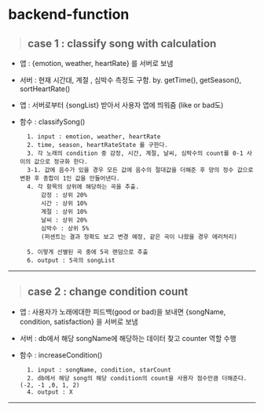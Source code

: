 # backend-function

> ## case 1 : classify song with calculation

- 앱 : {emotion, weather, heartRate} 를 서버로 보냄
- 서버 : 현재 시간대, 계절 , 심박수 측정도 구함. by. getTime(), getSeason(), sortHeartRate()
- 앱 : 서버로부터 {songList} 받아서 사용자 앱에 띄워줌 (like or bad도)
- 함수 : classifySong()

        1. input : emotion, weather, heartRate
        2. time, season, heartRateState 를 구한다.
        3. 각 노래의 condition 중 감정, 시간, 계절, 날씨, 심박수의 count를 0-1 사이의 값으로 정규화 한다.
        3-1. 값에 음수가 있을 경우 모든 값에 음수의 절대값을 더해준 후 양의 정수 값으로 변환 후 총합이 1인 값을 만들어낸다.
        4. 각 항목의 상위에 해당하는 곡을 추출.
            감정 : 상위 20%
            시간 : 상위 10%
            계절 : 상위 10%
            날씨 : 상위 20%
            심박수 : 상위 5%
            (퍼센트는 결과 정확도 보고 변경 예정, 같은 곡이 나왔을 경우 에러처리)

        5. 이렇게 선별된 곡 중에 5곡 랜덤으로 추출
        6. output : 5곡의 songList

---

> ## case 2 : change condition count

- 앱 : 사용자가 노래에대한 피드백(good or bad)을 보내면 {songName, condition, satisfaction} 을 서버로 보냄

- 서버 : db에서 해당 songName에 해당하는 데이터 찾고 counter 역할 수행

- 함수 : increaseCondition()

        1. input : songName, condition, starCount
        2. db에서 해당 song의 해당 condition의 count을 사용자 점수만큼 더해준다. (-2, -1 ,0, 1, 2)
        4. output : X 

---


